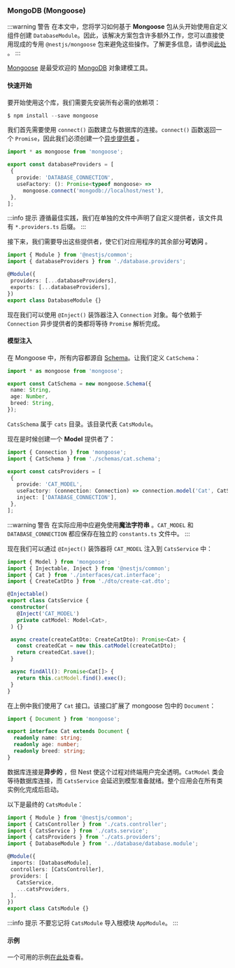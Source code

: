### MongoDB (Mongoose)

:::warning 警告
在本文中，您将学习如何基于 **Mongoose** 包从头开始使用自定义组件创建 `DatabaseModule`。因此，该解决方案包含许多额外工作，您可以直接使用现成的专用 `@nestjs/mongoose` 包来避免这些操作。了解更多信息，请参阅[此处](/techniques/mongodb) 。
:::



[Mongoose](https://mongoosejs.com) 是最受欢迎的 [MongoDB](https://www.mongodb.org/) 对象建模工具。

#### 快速开始

要开始使用这个库，我们需要先安装所有必需的依赖项：

```typescript
$ npm install --save mongoose
```

我们首先需要使用 `connect()` 函数建立与数据库的连接。`connect()` 函数返回一个 `Promise`，因此我们必须创建一个[异步提供者](/fundamentals/async-components) 。

 ```typescript title="database.providers.ts"
import * as mongoose from 'mongoose';

export const databaseProviders = [
  {
    provide: 'DATABASE_CONNECTION',
    useFactory: (): Promise<typeof mongoose> =>
      mongoose.connect('mongodb://localhost/nest'),
  },
];
```

:::info 提示
遵循最佳实践，我们在单独的文件中声明了自定义提供者，该文件具有 `*.providers.ts` 后缀。
:::



接下来，我们需要导出这些提供者，使它们对应用程序的其余部分**可访问** 。

 ```typescript title="database.module.ts"
import { Module } from '@nestjs/common';
import { databaseProviders } from './database.providers';

@Module({
  providers: [...databaseProviders],
  exports: [...databaseProviders],
})
export class DatabaseModule {}
```

现在我们可以使用 `@Inject()` 装饰器注入 `Connection` 对象。每个依赖于 `Connection` 异步提供者的类都将等待 `Promise` 解析完成。

#### 模型注入

在 Mongoose 中，所有内容都源自 [Schema](https://mongoosejs.com/docs/guide.html)。让我们定义 `CatSchema`：

 ```typescript title="schemas/cat.schema.ts"
import * as mongoose from 'mongoose';

export const CatSchema = new mongoose.Schema({
  name: String,
  age: Number,
  breed: String,
});
```

`CatsSchema` 属于 `cats` 目录。该目录代表 `CatsModule`。

现在是时候创建一个 **Model** 提供者了：

 ```typescript title="cats.providers.ts"
import { Connection } from 'mongoose';
import { CatSchema } from './schemas/cat.schema';

export const catsProviders = [
  {
    provide: 'CAT_MODEL',
    useFactory: (connection: Connection) => connection.model('Cat', CatSchema),
    inject: ['DATABASE_CONNECTION'],
  },
];
```

:::warning 警告
在实际应用中应避免使用**魔法字符串** 。`CAT_MODEL` 和 `DATABASE_CONNECTION` 都应保存在独立的 `constants.ts` 文件中。
:::

现在我们可以通过 `@Inject()` 装饰器将 `CAT_MODEL` 注入到 `CatsService` 中：

 ```typescript title="cats.service.ts"
import { Model } from 'mongoose';
import { Injectable, Inject } from '@nestjs/common';
import { Cat } from './interfaces/cat.interface';
import { CreateCatDto } from './dto/create-cat.dto';

@Injectable()
export class CatsService {
  constructor(
    @Inject('CAT_MODEL')
    private catModel: Model<Cat>,
  ) {}

  async create(createCatDto: CreateCatDto): Promise<Cat> {
    const createdCat = new this.catModel(createCatDto);
    return createdCat.save();
  }

  async findAll(): Promise<Cat[]> {
    return this.catModel.find().exec();
  }
}
```

在上例中我们使用了 `Cat` 接口。该接口扩展了 mongoose 包中的 `Document`：

```typescript
import { Document } from 'mongoose';

export interface Cat extends Document {
  readonly name: string;
  readonly age: number;
  readonly breed: string;
}
```

数据库连接是**异步的** ，但 Nest 使这个过程对终端用户完全透明。`CatModel` 类会等待数据库连接，而 `CatsService` 会延迟到模型准备就绪。整个应用会在所有类实例化完成后启动。

以下是最终的 `CatsModule`：

 ```typescript title="cats.module.ts"
import { Module } from '@nestjs/common';
import { CatsController } from './cats.controller';
import { CatsService } from './cats.service';
import { catsProviders } from './cats.providers';
import { DatabaseModule } from '../database/database.module';

@Module({
  imports: [DatabaseModule],
  controllers: [CatsController],
  providers: [
    CatsService,
    ...catsProviders,
  ],
})
export class CatsModule {}
```

:::info 提示
不要忘记将 `CatsModule` 导入根模块 `AppModule`。
:::



#### 示例

一个可用的示例[在此处](https://github.com/nestjs/nest/tree/master/sample/14-mongoose-base)查看。
